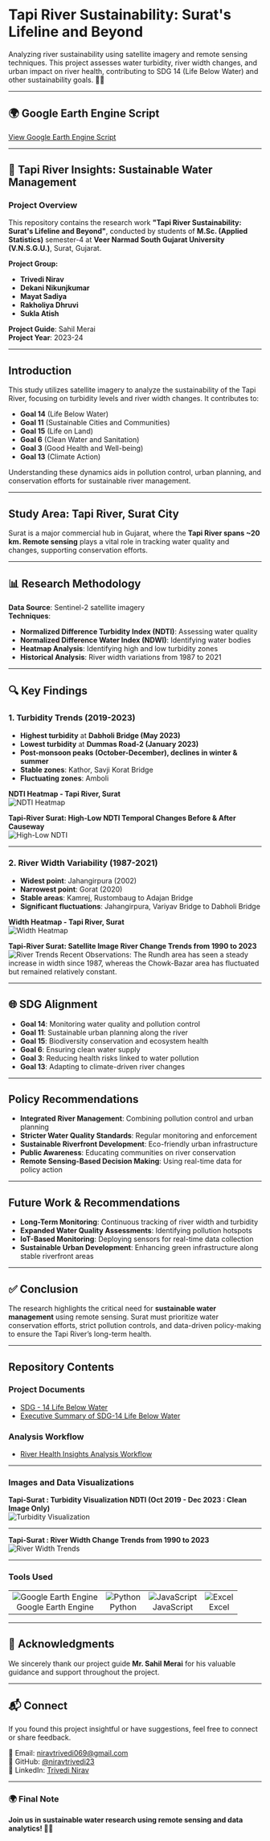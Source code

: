 # Tapi River Sustainability: Surat's Lifeline and Beyond

Analyzing river sustainability using satellite imagery and remote sensing techniques. This project assesses water turbidity, river width changes, and urban impact on river health, contributing to SDG 14 (Life Below Water) and other sustainability goals. 🚀🌊

---

## 🌍 Google Earth Engine Script  
[View Google Earth Engine Script](https://code.earthengine.google.com/8514d9091df89e8919515f7c53881ac9)

---

## 📌 Tapi River Insights: Sustainable Water Management

### Project Overview
This repository contains the research work **"Tapi River Sustainability: Surat's Lifeline and Beyond"**, conducted by students of **M.Sc. (Applied Statistics)** semester-4 at **Veer Narmad South Gujarat University (V.N.S.G.U.)**, Surat, Gujarat.

**Project Group:**
- **Trivedi Nirav**  
- **Dekani Nikunjkumar**  
- **Mayat Sadiya**  
- **Rakholiya Dhruvi**  
- **Sukla Atish**  

**Project Guide**: Sahil Merai  
**Project Year**: 2023-24

---

##  Introduction

This study utilizes satellite imagery to analyze the sustainability of the Tapi River, focusing on turbidity levels and river width changes. It contributes to:

- **Goal 14** (Life Below Water)  
- **Goal 11** (Sustainable Cities and Communities)  
- **Goal 15** (Life on Land)  
- **Goal 6** (Clean Water and Sanitation)  
- **Goal 3** (Good Health and Well-being)  
- **Goal 13** (Climate Action)  

Understanding these dynamics aids in pollution control, urban planning, and conservation efforts for sustainable river management.

---

##  Study Area: Tapi River, Surat City

Surat is a major commercial hub in Gujarat, where the **Tapi River spans ~20 km. Remote sensing** plays a vital role in tracking water quality and changes, supporting conservation efforts.

---

## 📊 Research Methodology

**Data Source**: Sentinel-2 satellite imagery  
**Techniques**:
- **Normalized Difference Turbidity Index (NDTI)**: Assessing water quality  
- **Normalized Difference Water Index (NDWI)**: Identifying water bodies  
- **Heatmap Analysis**: Identifying high and low turbidity zones  
- **Historical Analysis**: River width variations from 1987 to 2021  

---

## 🔍 Key Findings

### 1. Turbidity Trends (2019-2023)

- **Highest turbidity** at **Dabholi Bridge (May 2023)**  
- **Lowest turbidity** at **Dummas Road-2 (January 2023)**  
- **Post-monsoon peaks (October-December), declines in winter & summer**  
- **Stable zones**: Kathor, Savji Korat Bridge  
- **Fluctuating zones**: Amboli  

**NDTI Heatmap - Tapi River, Surat**  
![NDTI Heatmap](https://github.com/niravtrivedi23/Surat-Tapiriver-Analysis-GEE/blob/main/Visualization/HeatMap%20Tapi%20River%20Surat%20NDTI.png)

**Tapi-River Surat: High-Low NDTI Temporal Changes Before & After Causeway**  
![High-Low NDTI](https://github.com/niravtrivedi23/Surat-Tapiriver-Analysis-GEE/blob/main/Visualization/High%20Low%20NDTI%20Tapi%20River%20Surat%20Satelite%20Image.png)

---

### 2. River Width Variability (1987-2021)

- **Widest point**: Jahangirpura (2002)  
- **Narrowest point**: Gorat (2020)  
- **Stable areas**: Kamrej, Rustombaug to Adajan Bridge  
- **Significant fluctuations**: Jahangirpura, Variyav Bridge to Dabholi Bridge  

**Width Heatmap - Tapi River, Surat**  
![Width Heatmap](https://github.com/niravtrivedi23/Surat-Tapiriver-Analysis-GEE/blob/main/Visualization/HeatMap%20Tapi%20River%20Surat%20Width.png)

**Tapi-River Surat: Satellite Image River Change Trends from 1990 to 2023**  
![River Trends](https://github.com/niravtrivedi23/Surat-Tapiriver-Analysis-GEE/blob/main/Visualization/Tapi%20Surat%20Satellite%20Image%20River%20Change%20Trendsf%20from%201990%20to%202023.png)
Recent Observations: The Rundh area has seen a steady increase in width since 1987, whereas the Chowk-Bazar area has fluctuated but remained relatively constant.

---

## 🌐 SDG Alignment

- **Goal 14**: Monitoring water quality and pollution control  
- **Goal 11**: Sustainable urban planning along the river  
- **Goal 15**: Biodiversity conservation and ecosystem health  
- **Goal 6**: Ensuring clean water supply  
- **Goal 3**: Reducing health risks linked to water pollution  
- **Goal 13**: Adapting to climate-driven river changes  

---

##  Policy Recommendations

- **Integrated River Management**: Combining pollution control and urban planning  
- **Stricter Water Quality Standards**: Regular monitoring and enforcement  
- **Sustainable Riverfront Development**: Eco-friendly urban infrastructure  
- **Public Awareness**: Educating communities on river conservation  
- **Remote Sensing-Based Decision Making**: Using real-time data for policy action  

---

##  Future Work & Recommendations

- **Long-Term Monitoring**: Continuous tracking of river width and turbidity  
- **Expanded Water Quality Assessments**: Identifying pollution hotspots  
- **IoT-Based Monitoring**: Deploying sensors for real-time data collection  
- **Sustainable Urban Development**: Enhancing green infrastructure along stable riverfront areas  

---

## ✅ Conclusion

The research highlights the critical need for **sustainable water management** using remote sensing. Surat must prioritize water conservation efforts, strict pollution controls, and data-driven policy-making to ensure the Tapi River’s long-term health.

---

##  Repository Contents

###  Project Documents

- [SDG - 14 Life Below Water](https://github.com/niravtrivedi23/Surat-Tapiriver-Analysis-GEE/blob/main/Documents/SDG-14%20Life%20Below%20Water.pdf)  
- [Executive Summary of SDG-14 Life Below Water](https://github.com/niravtrivedi23/Surat-Tapiriver-Analysis-GEE/blob/main/Documents/Executive%20Summary%20SDG-14%20Life%20Below%20Water%20(1).pdf)
###  Analysis Workflow
- [River Health Insights Analysis Workflow](https://github.com/niravtrivedi23/Surat-Tapiriver-Analysis-GEE/blob/main/Documents/FLOW%20CHART.pdf)

---

### Images and Data Visualizations

**Tapi-Surat : Turbidity Visualization NDTI (Oct 2019 - Dec 2023 : Clean Image Only)**  
![Turbidity Visualization](https://github.com/niravtrivedi23/Surat-Tapiriver-Analysis-GEE/raw/main/Visualization/ndtI_VISUALIZATION_2.gif)

---

**Tapi-Surat : River Width Change Trends from 1990 to 2023**  
![River Width Trends](https://github.com/niravtrivedi23/Surat-Tapiriver-Analysis-GEE/raw/main/Visualization/cumalative_Width_gif.gif)


---

###  Tools Used

<table>
  <tr>
    <td align="center"><img src="[https://img.icons8.com/color/48/google-earth-engine.png](https://camo.githubusercontent.com/8b421fcc24457d76ab5d09481737d85e1cb3a46918a534392cc3cc0899159786/68747470733a2f2f6561727468656e67696e652e676f6f676c652e636f6d2f7374617469632f696d616765732f476f6f676c654561727468456e67696e655f477265795f3130382e706e67)" alt="Google Earth Engine"/><br/>Google Earth Engine</td>
    <td align="center"><img src="https://img.icons8.com/color/48/python.png" alt="Python"/><br/>Python</td>
    <td align="center"><img src="https://img.icons8.com/color/48/javascript.png" alt="JavaScript"/><br/>JavaScript</td>
    <td align="center"><img src="https://img.icons8.com/office/48/ms-excel.png" alt="Excel"/><br/>Excel</td>
  </tr>
</table>

---


## 🙌 Acknowledgments

We sincerely thank our project guide **Mr. Sahil Merai** for his valuable guidance and support throughout the project.

---

## 📬 Connect 

If you found this project insightful or have suggestions, feel free to connect or share feedback.

📧 Email: niravtrivedi069@gmail.com  
🔗 GitHub: [@niravtrivedi23](https://github.com/niravtrivedi23)  
🔗 LinkedIn: [Trivedi Nirav](https://www.linkedin.com/in/trivedi-nirav-a1760424b)

---

### 🌍 Final Note

**Join us in sustainable water research using remote sensing and data analytics! 🚀🌊**

